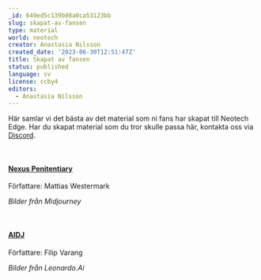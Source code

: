 ```yaml
---
_id: 649ed5c139b08a0ca53123bb
slug: skapat-av-fansen
type: material
world: neotech
creator: Anastasia Nilsson
created_date: '2023-06-30T12:51:47Z'
title: Skapat av fansen
status: published
language: sv
license: ccby4
editors:
  - Anastasia Nilsson
---
```

Här samlar vi det bästa av det material som ni fans har skapat till Neotech Edge. Har du skapat material som du tror skulle passa här, kontakta oss via [Discord](https://discord.gg/VsgNTgWMsm "Neotech Egde på Discord").

‎

#### [Nexus Penitentiary](https://drive.google.com/file/d/1jy6TUVxBll6JYV5PVr7gSOgMC5Wo79N0/view?usp=sharing "Nexus Penitentiary")

Författare: Mattias Westermark

_Bilder från Midjourney_

_‎_

#### [AIDJ](https://drive.google.com/file/d/19zSf3R9zBLA4-UxissxNLGPsmdCQwaaU/view?usp=sharing "AIDJ")

Författare: Filip Varang

_Bilder från Leonardo.Ai_
